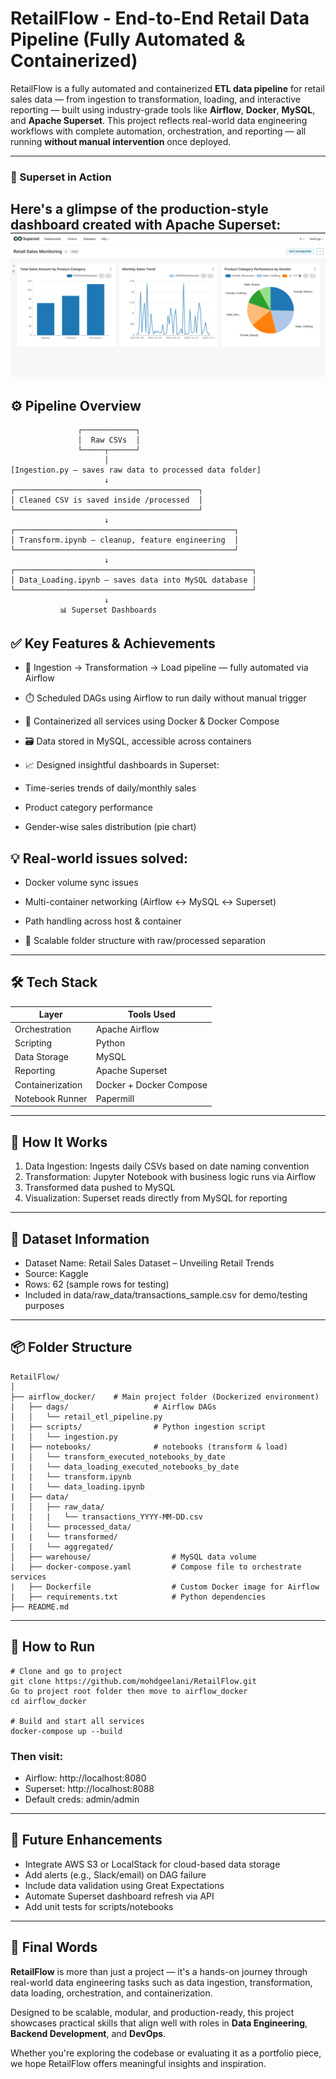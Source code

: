 # RetailFlow - End-to-End Retail Data Pipeline (Fully Automated & Containerized)

RetailFlow is a fully automated and containerized **ETL data pipeline** for retail sales data — from ingestion to transformation, loading, and interactive reporting — built using industry-grade tools like **Airflow**, **Docker**, **MySQL**, and **Apache Superset**.
This project reflects real-world data engineering workflows with complete automation, orchestration, and reporting — all running **without manual intervention** once deployed.

---

### 📸 Superset in Action
Here's a glimpse of the production-style dashboard created with Apache Superset:
![RetailFlow Dashboard](images/Screenshot.png)
---

## ⚙️ Pipeline Overview

```text
               ┌────────────┐
               │  Raw CSVs  │
               └─────┬──────┘
                     │
[Ingestion.py – saves raw data to processed data folder]
                     ↓
┌─────────────────────────────────────────┐
│ Cleaned CSV is saved inside /processed  │
└─────────────────────────────────────────┘
                     ↓
┌─────────────────────────────────────────────────┐
│ Transform.ipynb – cleanup, feature engineering  │
└─────────────────────────────────────────────────┘
                     ↓
┌─────────────────────────────────────────────────────┐
│ Data_Loading.ipynb – saves data into MySQL database │
└─────────────────────────────────────────────────────┘
                     ↓
           📊 Superset Dashboards

```

## ✅ Key Features & Achievements
 - 🔄 Ingestion → Transformation → Load pipeline — fully automated via Airflow

 - ⏱️ Scheduled DAGs using Airflow to run daily without manual trigger

 - 🐳 Containerized all services using Docker & Docker Compose

 - 🗃️ Data stored in MySQL, accessible across containers

 - 📈 Designed insightful dashboards in Superset:

 - Time-series trends of daily/monthly sales

 - Product category performance

 - Gender-wise sales distribution (pie chart)

## 💡 Real-world issues solved:

- Docker volume sync issues

- Multi-container networking (Airflow ↔ MySQL ↔ Superset)

- Path handling across host & container

- 📁 Scalable folder structure with raw/processed separation

---
## 🛠 Tech Stack

| Layer            | Tools Used                        |
|------------------|-----------------------------------|
| Orchestration    | Apache Airflow                    |
| Scripting        | Python                            |
| Data Storage     | MySQL                             |
| Reporting        | Apache Superset                   |
| Containerization | Docker + Docker Compose           |
| Notebook Runner  | Papermill                         |

---

## 🧪 How It Works
1. Data Ingestion: Ingests daily CSVs based on date naming convention
2. Transformation: Jupyter Notebook with business logic runs via Airflow
3. Transformed data pushed to MySQL
4. Visualization: Superset reads directly from MySQL for reporting
---

## 📁 Dataset Information
- Dataset Name: Retail Sales Dataset – Unveiling Retail Trends
- Source: Kaggle
- Rows: 62 (sample rows for testing)
- Included in data/raw_data/transactions_sample.csv for demo/testing purposes
---

##  📦 Folder Structure

```
RetailFlow/
│
├── airflow_docker/    # Main project folder (Dockerized environment)
|   ├── dags/                   # Airflow DAGs
│   │   └── retail_etl_pipeline.py
|   ├── scripts/                # Python ingestion script
|   │   └── ingestion.py
|   ├── notebooks/              # notebooks (transform & load)
|   │   └── transform_executed_notebooks_by_date
|   |   └── data_loading_executed_notebooks_by_date
|   |   └── transform.ipynb
|   |   └── data_loading.ipynb
|   ├── data/
|   │   ├── raw_data/
|   |   |   └── transactions_YYYY-MM-DD.csv         
|   │   └── processed_data/
|   |   └── transformed/
|   |   └── aggregated/
│   ├── warehouse/                  # MySQL data volume 
|   ├── docker-compose.yaml         # Compose file to orchestrate services
|   ├── Dockerfile                  # Custom Docker image for Airflow
|   ├── requirements.txt            # Python dependencies
├── README.md
``` 
---

## 🔧 How to Run
```
# Clone and go to project
git clone https://github.com/mohdgeelani/RetailFlow.git
Go to project root folder then move to airflow_docker
cd airflow_docker

# Build and start all services
docker-compose up --build
```
### Then visit:

- Airflow: http://localhost:8080
- Superset: http://localhost:8088
- Default creds: admin/admin
---

## 🚀 Future Enhancements
 - Integrate AWS S3 or LocalStack for cloud-based data storage
 - Add alerts (e.g., Slack/email) on DAG failure
 - Include data validation using Great Expectations
 - Automate Superset dashboard refresh via API
 - Add unit tests for scripts/notebooks
---

## 💬 Final Words

**RetailFlow** is more than just a project — it's a hands-on journey through real-world data engineering tasks such as data ingestion, transformation, data loading, orchestration, and containerization. 

Designed to be scalable, modular, and production-ready, this project showcases practical skills that align well with roles in **Data Engineering**, **Backend Development**, and **DevOps**.

Whether you're exploring the codebase or evaluating it as a portfolio piece, we hope RetailFlow offers meaningful insights and inspiration.


